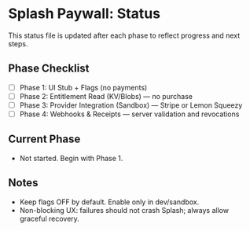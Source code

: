 # Splash Paywall: Status

This status file is updated after each phase to reflect progress and next steps.

## Phase Checklist
- [ ] Phase 1: UI Stub + Flags (no payments)
- [ ] Phase 2: Entitlement Read (KV/Blobs) — no purchase
- [ ] Phase 3: Provider Integration (Sandbox) — Stripe or Lemon Squeezy
- [ ] Phase 4: Webhooks & Receipts — server validation and revocations

## Current Phase
- Not started. Begin with Phase 1.

## Notes
- Keep flags OFF by default. Enable only in dev/sandbox.
- Non-blocking UX: failures should not crash Splash; always allow graceful recovery.
